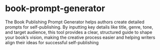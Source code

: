 # book-prompt-generator
The Book Publishing Prompt Generator helps authors create detailed prompts for self-publishing. By inputting key details like title, genre, tone, and target audience, this tool provides a clear, structured guide to shape your book’s vision, making the creative process easier and helping writers align their ideas for successful self-publishing
